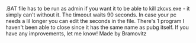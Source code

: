 .BAT file has to be run as admin if you want it to be able to kill zkcvs.exe - it simply can't without it.
The timeout waits 90 seconds. In case your pc needs a lil longer you can edit the seconds in the file.
There's 1 program I haven't been able to close since it has the same name as pubg itself.
If you have any improvements, let me know!
Made by Bramovitz
